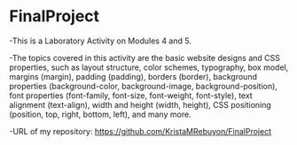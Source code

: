 # FinalProject

-This is a Laboratory Activity on Modules 4 and 5. 

-The topics covered in this activity are the basic website designs and CSS properties, such as layout structure, color schemes, typography, box model, margins (margin), padding (padding), borders (border), background properties (background-color, background-image, background-position), font properties (font-family, font-size, font-weight, font-style), text alignment (text-align), width and height (width, height), CSS positioning (position, top, right, bottom, left), and many more. 

-URL of my repository: https://github.com/KristaMRebuyon/FinalProject
